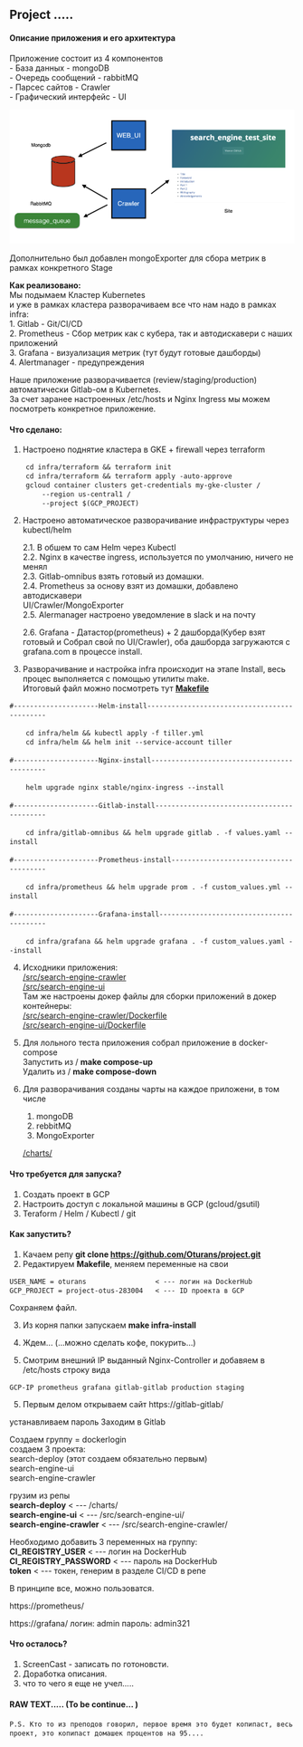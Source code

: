 


## Project .....  

#### Описание приложения и его архитектура  

Приложение состоит из 4 компонентов  
	- База данных - mongoDB  
	- Очередь сообщений - rabbitMQ  
	- Парсес сайтов - Crawler  
	- Графический интерфейс - UI  

![Схема приложения](https://github.com/Oturans/project/blob/master/src/crawler-ui.png)

Дополнительно был добавлен mongoExporter для сбора метрик в рамках конкретного Stage  

**Как реализовано:**  
Мы подымаем Кластер Kubernetes  
и уже в рамках кластера разворачиваем все что нам надо в рамках infra:  
	1. Gitlab - Git/CI/CD  
	2. Prometheus - Сбор метрик как с кубера, так и автодискавери с наших приложений  
	3. Grafana - визуализация метрик (тут будут готовые дашборды)  
	4. Alertmanager - предупреждения  

Наше приложение разворачивается (review/staging/production) автоматически Gitlab-ом в Kubernetes.  
За счет заранее настроенных /etc/hosts и Nginx Ingress мы можем посмотреть конкретное приложение.  

#### Что сделано:  

1. Настроено поднятие кластера в GKE + firewall через terraform  
```
	cd infra/terraform && terraform init
	cd infra/terraform && terraform apply -auto-approve
	gcloud container clusters get-credentials my-gke-cluster /
		--region us-central1 /
		--project $(GCP_PROJECT)
```
2. Настроено автоматическое разворачивание инфраструктуры через kubectl/helm  
   
   2.1. В обшем то сам Helm через Kubectl  
   2.2. Nginx в качестве ingress, используется по умолчанию, ничего не менял  
   2.3. Gitlab-omnibus взять готовый из домашки.  
   2.4. Prometheus за основу взят из домашки, добавлено автодискавери  
   UI/Crawler/MongoExporter  
   2.5. Alermanager настроено уведомление в slack и на почту
   
   2.6. Grafana - Датастор(prometheus) + 2 дашборда(Кубер взят готовый и Собрал свой по UI/Crawler), оба дашборда загружаются с grafana.com в процессе install. 

3. Разворачивание и настройка infra происходит на этапе Install, весь процес выполняется с помощью утилиты make.  
   Итоговый файл можно посмотреть тут [**Makefile**][6]
```
#---------------------Helm-install---------------------------------------------

	cd infra/helm && kubectl apply -f tiller.yml
	cd infra/helm && helm init --service-account tiller

#---------------------Nginx-install--------------------------------------------

	helm upgrade nginx stable/nginx-ingress --install

#---------------------Gitlab-install-------------------------------------------

	cd infra/gitlab-omnibus && helm upgrade gitlab . -f values.yaml --install

#---------------------Prometheus-install---------------------------------------

	cd infra/prometheus && helm upgrade prom . -f custom_values.yml --install

#---------------------Grafana-install------------------------------------------

	cd infra/grafana && helm upgrade grafana . -f custom_values.yaml --install
```

4. Исходники приложения:  
		[/src/search-engine-crawler][1]  
		[/src/search-engine-ui][2]   
	Там же настроены докер файлы для сборки приложений в докер контейнеры:  
		[/src/search-engine-crawler/Dockerfile][3]  
		[/src/search-engine-ui/Dockerfile][4]  
5. Для лольного теста приложения собрал приложение в docker-compose  
	Запустить из / **make compose-up**  
	Удалить из / **make compose-down**  

6. Для разворачивания созданы чарты на каждое приложени, в том числе 
   1. mongoDB  
   2. rebbitMQ  
   3. MongoExporter  

	[/charts/][5]  

#### Что требуется для запуска?  

1. Создать проект в GCP
2. Настроить доступ с локальной машины в GCP (gcloud/gsutil)
3. Teraform / Helm / Kubectl / git

#### Как запустить?

1. Качаем репу **git clone https://github.com/Oturans/project.git**
2. Редактируем **Makefile**, меняем переменные на свои  
```
USER_NAME = oturans 				< --- логин на DockerHub  
GCP_PROJECT = project-otus-283004  	< --- ID проекта в GCP  
```
Сохраняем файл.

3. Из корня папки запускаем **make infra-install**

4. Ждем... (...можно сделать кофе, покурить...)  

5. Смотрим  внешний IP выданный Nginx-Controller и добавяем в /etc/hosts строку вида
```
GCP-IP prometheus grafana gitlab-gitlab production staging  
```
5. Первым делом открываем сайт https://gitlab-gitlab/

устанавливаем пароль
Заходим в Gitlab

Создаем группу = dockerlogin  
создаем 3 проекта:  
search-deploy (этот создаем обязательно первым)  
search-engine-ui  
search-engine-crawler  

грузим из репы  
**search-deploy**			< --- /charts/  
**search-engine-ui**		< --- /src/search-engine-ui/  
**search-engine-crawler**	< --- /src/search-engine-crawler/  

Необходимо добавить 3 переменных на группу:  
**CI_REGISTRY_USER**    	< --- логин на DockerHub  
**CI_REGISTRY_PASSWORD**	< --- пароль на DockerHub  
**token** 					< --- токен, генерим в разделе CI/CD в репе  

В принципе все, можно пользоватся.  

https://prometheus/

https://grafana/
	логин: admin
	пароль: admin321


#### Что осталось?
1. ScreenCast - записать по готоновсти.  
2. Доработка описания.  
3. что то чего я еще не учел.....   

#### RAW TEXT..... (To be continue... )

	P.S. Кто то из преподов говорил, первое время это будет копипаст, весь проект, это копипаст домашек процентов на 95.... 



[1]:https://github.com/Oturans/project/tree/master/src/search-engine-crawler
[2]:https://github.com/Oturans/project/tree/master/src/search-engine-ui
[3]:https://raw.githubusercontent.com/Oturans/project/master/src/search-engine-crawler/Dockerfile
[4]:https://raw.githubusercontent.com/Oturans/project/master/src/search-engine-ui/Dockerfile
[5]:https://github.com/Oturans/project/tree/master/charts
[6]:https://raw.githubusercontent.com/Oturans/project/master/Makefile
